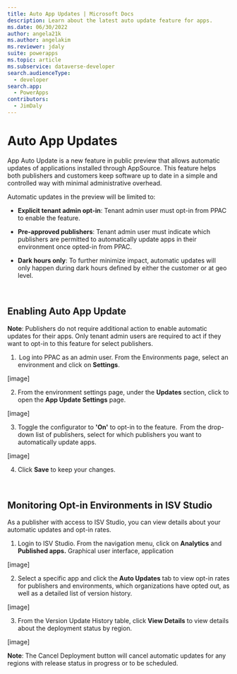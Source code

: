 ```yaml
---
title: Auto App Updates | Microsoft Docs
description: Learn about the latest auto update feature for apps.
ms.date: 06/30/2022
author: angela21k
ms.author: angelakim
ms.reviewer: jdaly
suite: powerapps
ms.topic: article
ms.subservice: dataverse-developer
search.audienceType: 
  - developer
search.app: 
  - PowerApps
contributors: 
  - JimDaly
---
```


# Auto App Updates

App Auto Update is a new feature in public preview that allows automatic updates of applications installed through AppSource. This feature helps both publishers and customers keep software up to date in a simple and controlled way with minimal administrative overhead.  

Automatic updates in the preview will be limited to:  

- **Explicit tenant admin opt-in**: Tenant admin user must opt-in from PPAC to enable the feature. 

- **Pre-approved publishers**: Tenant admin user must indicate which publishers are permitted to automatically update apps in their environment once opted-in from PPAC. 

- **Dark hours only**: To further minimize impact, automatic updates will only happen during dark hours defined by either the customer or at geo level.  

<br>

## Enabling Auto App Update  

**Note**: Publishers do not require additional action to enable automatic updates for their apps. Only tenant admin users are required to act if they want to opt-in to this feature for select publishers. 

1.  Log into PPAC as an admin user. From the Environments page, select an environment and click on **Settings**.

[image]

2. From the environment settings page, under the **Updates** section, click to open the **App Update Settings** page.  

[image]

3. Toggle the configurator to **'On'** to opt-in to the feature.  From the drop-down list of publishers, select for which publishers you want to automatically update apps.

[image]

4. Click **Save** to keep your changes.

<br>

## Monitoring Opt-in Environments in ISV Studio 

As a publisher with access to ISV Studio, you can view details about your automatic updates and opt-in rates. 
 
1. Login to ISV Studio. From the navigation menu, click on **Analytics** and **Published apps.** 
Graphical user interface, application

[image] 
 
2. Select a specific app and click the **Auto Updates** tab to view opt-in rates for publishers and environments, which organizations have opted out, as well as a detailed list of version history. 

[image]

3. From the Version Update History table, click **View Details** to view details about the deployment status by region.

[image]

**Note**: The Cancel Deployment button will cancel automatic updates for any regions with release status in progress or to be scheduled. 